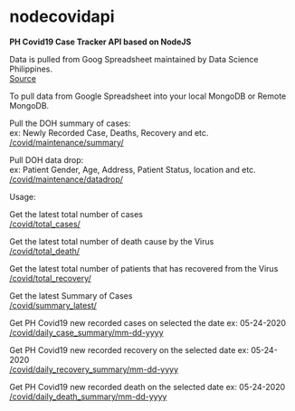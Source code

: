 # nodecovidapi
**PH Covid19 Case Tracker API based on NodeJS**

Data is pulled from Goog Spreadsheet maintained by Data Science Philippines. <br/>
[Source](https://docs.google.com/spreadsheets/d/16g_PUxKYMC0XjeEKF6FPUBq2-pFgmTkHoj5lbVrGLhE/edit#gid=521959656)

To pull data from Google Spreadsheet into your local MongoDB or Remote MongoDB.

Pull the DOH summary of cases: <br/>
ex: Newly Recorded Case, Deaths, Recovery and etc. <br/>
[/covid/maintenance/summary/](/covid/maintenance/summary/)

Pull DOH data drop: <br/>
ex: Patient Gender, Age, Address, Patient Status, location and etc. <br/>
[/covid/maintenance/datadrop/](/covid/maintenance/datadrop/) <br/>

Usage:

Get the latest total number of cases <br/>
[/covid/total_cases/](/covid/total_cases/) <br/>

Get the latest total number of death cause by the Virus <br/>
[/covid/total_death/](/covid/total_death/) <br/>

Get the latest total number of patients that has recovered from the Virus <br/>
[/covid/total_recovery/](/covid/total_recovery/) <br/>

Get the latest Summary of Cases <br/>
[/covid/summary_latest/](/covid/summary_latest/) <br/>

Get PH Covid19 new recorded cases on selected the date ex: 05-24-2020 <br/>
[/covid/daily_case_summary/mm-dd-yyyy](/covid/daily_case_summary/mm-dd-yyyy) <br/>

Get PH Covid19 new recorded recovery on the selected date ex: 05-24-2020 <br/>
[/covid/daily_recovery_summary/mm-dd-yyyy](/covid/daily_recovery_summary/mm-dd-yyyy) <br/>

Get PH Covid19 new recorded death on the selected date ex: 05-24-2020 <br/>
[/covid/daily_death_summary/mm-dd-yyyy](/covid/daily_death_summary/mm-dd-yyyy) <br/>
